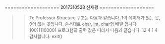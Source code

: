 =================== 2017310528 신재광 ===================
>> To Professor
>> Structure 구조는 다음과 같습니다.
>> 1이 데이터가 있는 곳, 0이 없는 곳입니다.
>> 순서대로 char, int, char형 배열 입니다.
>> 100111100001
>> 프로그램의 출력 값은 따라서 다음과 같습니다.
>> 12
>> 4
>> 1
>> 4
>> 감사합니다.
>> exit()